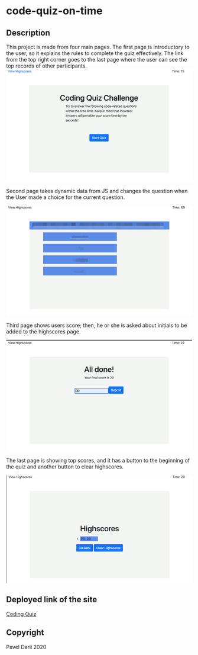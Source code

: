 # code-quiz-on-time

## Description

This project is made from four main pages.
The first page is introductory to the user, so it explains the rules to complete the quiz effectively. The link from the top right corner goes to the last page where the user can see the top records of other participants.
![first page](screenshots/firstPage.jpg)

Second page takes dynamic data from JS and changes the question when the User made a choice for the current question.

![quiz page](screenshots/quizPage.png)

Third page shows users score; then, he or she is asked about initials to be added to the highscores page.

![quiz page](screenshots/askInitials.png)

The last page is showing top scores, and it has a button to the beginning of the quiz and another button to clear highscores.

![quiz page](screenshots/highscores.png)

## Deployed link of the site

[Coding Quiz](https://paveldarii.github.io/code-quiz-on-time/)

## Copyright

Pavel Darii 2020
